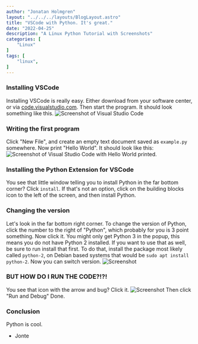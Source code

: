 ```yaml
---
author: "Jonatan Holmgren"
layout: "../../../layouts/BlogLayout.astro"
title: "VSCode with Python. It's great."
date: "2022-04-25"
description: "A Linux Python Tutorial with Screenshots"
categories: [
    "Linux"
]
tags: [
    "linux",
]
---
```

### Installing VSCode
Installing VSCode is really easy. Either download from your software center, or via [code.visualstudio.com](https://code.visualstudio.com). Then start the program. It should look something like this.
![Screenshot of Visual Studio Code](1.webp)
### Writing the first program
Click "New File", and create an empty text document saved as `example.py` somewhere. Now print "Hello World". It should look like this:
![Screenshot of Visual Studio Code with Hello World printed.](2.webp)
### Installing the Python Extension for VSCode
You see that little window telling you to install Python in the far bottom corner? Click `install`. If that's not an option, click on the building blocks icon to the left of the screen, and then install Python. 
### Changing the version
Let's look in the far bottom right corner. To change the version of Python, click the number to the right of "Python", which probably for you is 3 point something. Now click it. You might only get Python 3 in the popup, this means you do not have Python 2 installed. If you want to use that as well, be sure to run install that first. To do that, install the package most likely called `python-2`, on Debian based systems that would be `sudo apt install python-2`. Now you can switch version.
![Screenshot](3.webp)
### BUT HOW DO I RUN THE CODE?!?!
You see that icon with the arrow and bug? Click it.
![Screenshot](4.webp)
Then click "Run and Debug" Done.
### Conclusion
Python is cool.

- Jonte